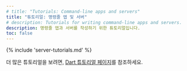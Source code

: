 ```yaml
---
# title: "Tutorials: Command-line apps and servers"
title: "튜토리얼: 명령줄 앱 및 서버"
# description: Tutorials for writing command-line apps and servers.
description: 명령줄 앱과 서버를 작성하기 위한 튜토리얼입니다.
toc: false
---
```


{% include 'server-tutorials.md' %}

더 많은 튜토리얼을 보려면, [Dart 튜토리얼 페이지](/tutorials)를 참조하세요.

